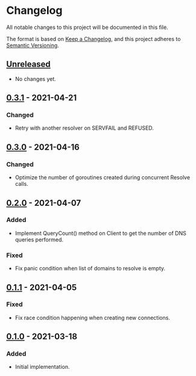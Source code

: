 # Changelog
All notable changes to this project will be documented in this file.

The format is based on [Keep a Changelog](https://keepachangelog.com/en/1.0.0/),
and this project adheres to [Semantic Versioning](https://semver.org/spec/v2.0.0.html).

## [Unreleased]
- No changes yet.

## [0.3.1] - 2021-04-21
### Changed
- Retry with another resolver on SERVFAIL and REFUSED.

## [0.3.0] - 2021-04-16
### Changed
- Optimize the number of goroutines created during concurrent Resolve calls.

## [0.2.0] - 2021-04-07
### Added
- Implement QueryCount() method on Client to get the number of DNS queries performed.

### Fixed
- Fix panic condition when list of domains to resolve is empty.

## [0.1.1] - 2021-04-05
### Fixed
- Fix race condition happening when creating new connections.

## [0.1.0] - 2021-03-18
### Added
- Initial implementation.

[Unreleased]: https://github.com/d3mondev/resolvermt/compare/v0.4.0...HEAD
[0.1.0]: https://github.com/d3mondev/resolvermt/releases/tag/v0.1.0
[0.1.1]: https://github.com/d3mondev/resolvermt/releases/tag/v0.1.1
[0.2.0]: https://github.com/d3mondev/resolvermt/releases/tag/v0.2.0
[0.3.0]: https://github.com/d3mondev/resolvermt/releases/tag/v0.3.0
[0.3.1]: https://github.com/d3mondev/resolvermt/releases/tag/v0.3.1
